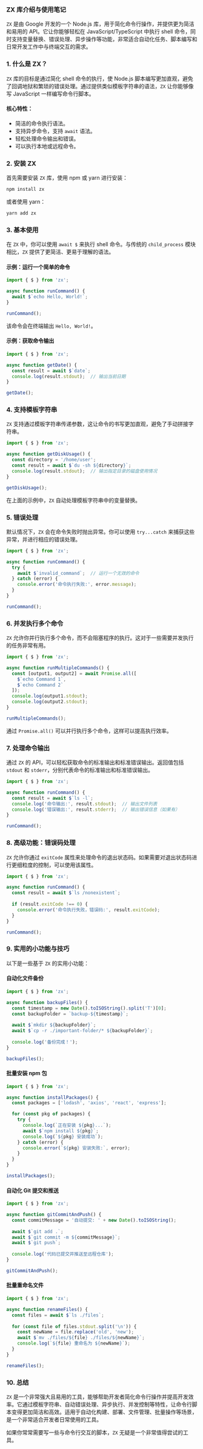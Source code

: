 ### **ZX 库介绍与使用笔记**

`ZX` 是由 Google 开发的一个 Node.js 库，用于简化命令行操作，并提供更为简洁和易用的 API。它让你能够轻松在 JavaScript/TypeScript 中执行 shell 命令，同时支持变量替换、错误处理、异步操作等功能，非常适合自动化任务、脚本编写和日常开发工作中与终端交互的需求。

### **1. 什么是 ZX？**

`ZX` 库的目标是通过简化 shell 命令的执行，使 Node.js 脚本编写更加直观，避免了回调地狱和繁琐的错误处理。通过提供类似模板字符串的语法，`ZX` 让你能够像写 JavaScript 一样编写命令行脚本。

#### **核心特性**：

- 简洁的命令执行语法。
- 支持异步命令，支持 `await` 语法。
- 轻松处理命令输出和错误。
- 可以执行本地或远程命令。

### **2. 安装 ZX**

首先需要安装 `ZX` 库，使用 npm 或 yarn 进行安装：

```bash
npm install zx
```

或者使用 yarn：

```bash
yarn add zx
```

### **3. 基本使用**

在 `ZX` 中，你可以使用 `await $` 来执行 shell 命令。与传统的 `child_process` 模块相比，`ZX` 提供了更简洁、更易于理解的语法。

#### **示例：运行一个简单的命令**

```javascript
import { $ } from 'zx';

async function runCommand() {
  await $`echo Hello, World!`;
}

runCommand();
```

该命令会在终端输出 `Hello, World!`。

#### **示例：获取命令输出**

```javascript
import { $ } from 'zx';

async function getDate() {
  const result = await $`date`;
  console.log(result.stdout);  // 输出当前日期
}

getDate();
```

### **4. 支持模板字符串**

`ZX` 支持通过模板字符串传递参数，这让命令的书写更加直观，避免了手动拼接字符串。

```javascript
import { $ } from 'zx';

async function getDiskUsage() {
  const directory = '/home/user';
  const result = await $`du -sh ${directory}`;
  console.log(result.stdout);  // 输出指定目录的磁盘使用情况
}

getDiskUsage();
```

在上面的示例中，`ZX` 自动处理模板字符串中的变量替换。

### **5. 错误处理**

默认情况下，`ZX` 会在命令失败时抛出异常。你可以使用 `try...catch` 来捕获这些异常，并进行相应的错误处理。

```javascript
import { $ } from 'zx';

async function runCommand() {
  try {
    await $`invalid_command`;  // 运行一个无效的命令
  } catch (error) {
    console.error('命令执行失败:', error.message);
  }
}

runCommand();
```

### **6. 并发执行多个命令**

`ZX` 允许你并行执行多个命令，而不会阻塞程序的执行。这对于一些需要并发执行的任务非常有用。

```javascript
import { $ } from 'zx';

async function runMultipleCommands() {
  const [output1, output2] = await Promise.all([
    $`echo Command 1`,
    $`echo Command 2`
  ]);
  console.log(output1.stdout);
  console.log(output2.stdout);
}

runMultipleCommands();
```

通过 `Promise.all()` 可以并行执行多个命令，这样可以提高执行效率。

### **7. 处理命令输出**

通过 `ZX` 的 API，可以轻松获取命令的标准输出和标准错误输出。返回值包括 `stdout` 和 `stderr`，分别代表命令的标准输出和标准错误输出。

```javascript
import { $ } from 'zx';

async function runCommand() {
  const result = await $`ls -l`;
  console.log('命令输出:', result.stdout);  // 输出文件列表
  console.log('错误输出:', result.stderr);  // 输出错误信息（如果有）
}

runCommand();
```

### **8. 高级功能：错误码处理**

`ZX` 允许你通过 `exitCode` 属性来处理命令的退出状态码。如果需要对退出状态码进行更细粒度的控制，可以使用该属性。

```javascript
import { $ } from 'zx';

async function runCommand() {
  const result = await $`ls /nonexistent`;
  
  if (result.exitCode !== 0) {
    console.error('命令执行失败，错误码:', result.exitCode);
  }
}

runCommand();
```

### **9. 实用的小功能与技巧**

以下是一些基于 `ZX` 的实用小功能：

#### **自动化文件备份**

```javascript
import { $ } from 'zx';

async function backupFiles() {
  const timestamp = new Date().toISOString().split('T')[0];
  const backupFolder = `backup-${timestamp}`;
  
  await $`mkdir ${backupFolder}`;
  await $`cp -r ./important-folder/* ${backupFolder}`;
  
  console.log('备份完成！');
}

backupFiles();
```

#### **批量安装 npm 包**

```javascript
import { $ } from 'zx';

async function installPackages() {
  const packages = ['lodash', 'axios', 'react', 'express'];

  for (const pkg of packages) {
    try {
      console.log(`正在安装 ${pkg}...`);
      await $`npm install ${pkg}`;
      console.log(`${pkg} 安装成功`);
    } catch (error) {
      console.error(`${pkg} 安装失败:`, error);
    }
  }
}

installPackages();
```

#### **自动化 Git 提交和推送**

```javascript
import { $ } from 'zx';

async function gitCommitAndPush() {
  const commitMessage = '自动提交: ' + new Date().toISOString();
  
  await $`git add .`;
  await $`git commit -m ${commitMessage}`;
  await $`git push`;
  
  console.log('代码已提交并推送至远程仓库');
}

gitCommitAndPush();
```

#### **批量重命名文件**

```javascript
import { $ } from 'zx';

async function renameFiles() {
  const files = await $`ls ./files`;
  
  for (const file of files.stdout.split('\n')) {
    const newName = file.replace('old', 'new');
    await $`mv ./files/${file} ./files/${newName}`;
    console.log(`${file} 重命名为 ${newName}`);
  }
}

renameFiles();
```

### **10. 总结**

`ZX` 是一个非常强大且易用的工具，能够帮助开发者简化命令行操作并提高开发效率。它通过模板字符串、自动错误处理、异步执行、并发控制等特性，让命令行脚本变得更加简洁和高效。适用于自动化构建、部署、文件管理、批量操作等场景，是一个非常适合开发者日常使用的工具。

如果你常常需要写一些与命令行交互的脚本，`ZX` 无疑是一个非常值得尝试的工具。